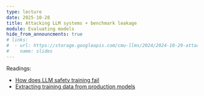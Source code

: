 ```yaml
---
type: lecture
date: 2025-10-28
title: Attacking LLM systems + benchmark leakage 
module: Evaluating models
hide_from_announcments: true
# links: 
#  - url: https://storage.googleapis.com/cmu-llms/2024/2024-10-29-attacking-llms.pdf
#    name: slides
---
```

Readings:
 - [How does LLM safety training fail](https://openreview.net/pdf?id=jA235JGM09)
 - [Extracting training data from production models](https://arxiv.org/abs/2311.17035) 

